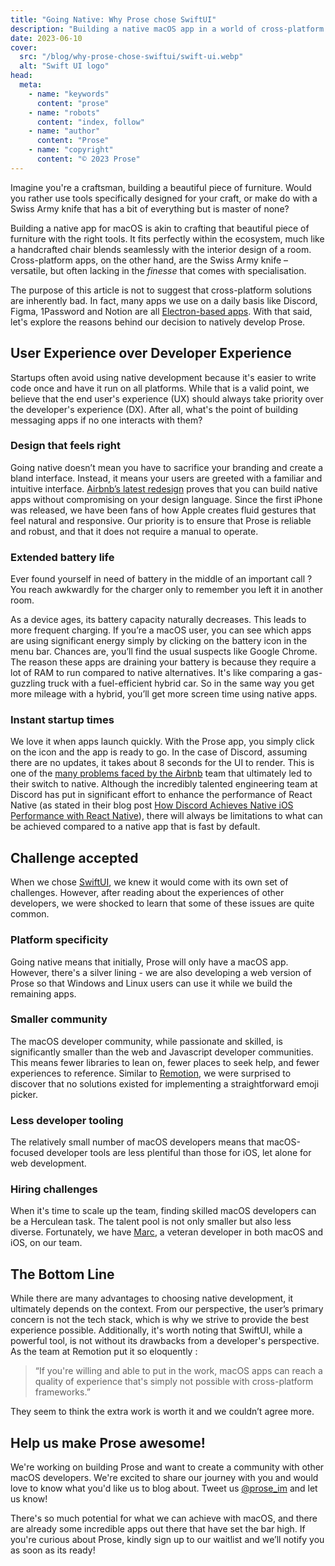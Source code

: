 ```yaml
---
title: "Going Native: Why Prose chose SwiftUI"
description: "Building a native macOS app in a world of cross-platform frameworks"
date: 2023-06-10
cover:
  src: "/blog/why-prose-chose-swiftui/swift-ui.webp"
  alt: "Swift UI logo"
head:
  meta:
    - name: "keywords"
      content: "prose"
    - name: "robots"
      content: "index, follow"
    - name: "author"
      content: "Prose"
    - name: "copyright"
      content: "© 2023 Prose"
---
```


Imagine you're a craftsman, building a beautiful piece of furniture. Would you rather use tools specifically designed for your craft, or make do with a Swiss Army knife that has a bit of everything but is master of none?

Building a native app for macOS is akin to crafting that beautiful piece of furniture with the right tools. It fits perfectly within the ecosystem, much like a handcrafted chair blends seamlessly with the interior design of a room. Cross-platform apps, on the other hand, are the Swiss Army knife – versatile, but often lacking in the _finesse_ that comes with specialisation.

The purpose of this article is not to suggest that cross-platform solutions are inherently bad. In fact, many apps we use on a daily basis like Discord, Figma, 1Password and Notion are all [Electron-based apps](https://www.electronjs.org/apps). With that said, let's explore the reasons behind our decision to natively develop Prose.

## User Experience over Developer Experience

Startups often avoid using native development because it's easier to write code once and have it run on all platforms. While that is a valid point, we believe that the end user's experience (UX) should always take priority over the developer's experience (DX). After all, what's the point of building messaging apps if no one interacts with them?

### Design that feels right

Going native doesn’t mean you have to sacrifice your branding and create a bland interface. Instead, it means your users are greeted with a familiar and intuitive interface. [Airbnb’s latest redesign](https://news.airbnb.com/2023-summer-release/) proves that you can build native apps without compromising on your design language. Since the first iPhone was released, we have been fans of how Apple creates fluid gestures that feel natural and responsive. Our priority is to ensure that Prose is reliable and robust, and that it does not require a manual to operate.

### Extended battery life

Ever found yourself in need of battery in the middle of an important call ? You reach awkwardly for the charger only to remember you left it in another room.

<markdown-image src="/blog/why-prose-chose-swiftui/google-eats-ram-meme.png" alt="Popular meme of Google Chrome devouring RAM" caption="Popular meme of Google Chrome devouring RAM"></markdown-image>

As a device ages, its battery capacity naturally decreases. This leads to more frequent charging. If you’re a macOS user, you can see which apps are using significant energy simply by clicking on the battery icon in the menu bar. Chances are, you’ll find the usual suspects like Google Chrome. The reason these apps are draining your battery is because they require a lot of RAM to run compared to native alternatives. It's like comparing a gas-guzzling truck with a fuel-efficient hybrid car. So in the same way you get more mileage with a hybrid, you’ll get more screen time using native apps.

### Instant startup times

We love it when apps launch quickly. With the Prose app, you simply click on the icon and the app is ready to go. In the case of Discord, assuming there are no updates, it takes about 8 seconds for the UI to render. This is one of the [many problems faced by the Airbnb](https://medium.com/airbnb-engineering/react-native-at-airbnb-the-technology-dafd0b43838) team that ultimately led to their switch to native. Although the incredibly talented engineering team at Discord has put in significant effort to enhance the performance of React Native (as stated in their blog post [How Discord Achieves Native iOS Performance with React Native](https://discord.com/blog/how-discord-achieves-native-ios-performance-with-react-native)), there will always be limitations to what can be achieved compared to a native app that is fast by default.

## Challenge accepted

When we chose [SwiftUI](https://developer.apple.com/xcode/swiftui/), we knew it would come with its own set of challenges. However, after reading about the experiences of other developers, we were shocked to learn that some of these issues are quite common.

### Platform specificity

Going native means that initially, Prose will only have a macOS app. However, there's a silver lining - we are also developing a web version of Prose so that Windows and Linux users can use it while we build the remaining apps.

### Smaller community

The macOS developer community, while passionate and skilled, is significantly smaller than the web and Javascript developer communities. This means fewer libraries to lean on, fewer places to seek help, and fewer experiences to reference. Similar to [Remotion](https://remotion.com/blog/why-remotion-is-a-native-macos-app-not-electron), we were surprised to discover that no solutions existed for implementing a straightforward emoji picker.

### Less developer tooling

The relatively small number of macOS developers means that macOS-focused developer tools are less plentiful than those for iOS, let alone for web development.

### Hiring challenges

When it's time to scale up the team, finding skilled macOS developers can be a Herculean task. The talent pool is not only smaller but also less diverse. Fortunately, we have [Marc](https://twitter.com/nesium), a veteran developer in both macOS and iOS, on our team.

## The Bottom Line

While there are many advantages to choosing native development, it ultimately depends on the context. From our perspective, the user’s primary concern is not the tech stack, which is why we strive to provide the best experience possible. Additionally, it's worth noting that SwiftUI, while a powerful tool, is not without its drawbacks from a developer's perspective. As the team at Remotion put it so eloquently :

> “If you're willing and able to put in the work, macOS apps can reach a quality of experience that's simply not possible with cross-platform frameworks.”

They seem to think the extra work is worth it and we couldn’t agree more.

## Help us make Prose awesome!

We're working on building Prose and want to create a community with other macOS developers. We're excited to share our journey with you and would love to know what you'd like us to blog about. Tweet us [@prose_im](https://twitter.com/prose_im) and let us know!

There's so much potential for what we can achieve with macOS, and there are already some incredible apps out there that have set the bar high. If you're curious about Prose, kindly sign up to our waitlist and we’ll notify you as soon as its ready!
